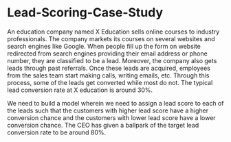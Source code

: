 # Lead-Scoring-Case-Study
An education company named X Education sells online courses to industry professionals. The
company markets its courses on several websites and search engines like Google. When people
fill up the form on website redirected from search engines providing their email address or
phone number, they are classified to be a lead. Moreover, the company also gets leads through
past referrals. Once these leads are acquired, employees from the sales team start making
calls, writing emails, etc. Through this process, some of the leads get converted while most do
not. The typical lead conversion rate at X education is around 30%.

We need to build a model wherein we need to assign a lead score to each of the leads such that
the customers with higher lead score have a higher conversion chance and the customers with
lower lead score have a lower conversion chance. The CEO has given a ballpark of the target
lead conversion rate to be around 80%.
